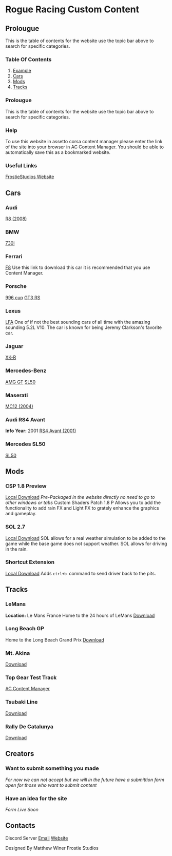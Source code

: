 # Rogue Racing Custom Content

## Prolougue
This is the table of contents for the website use the topic bar above to search for specific categories.
### Table Of Contents
1. [Example](##Prolouge)
2. [Cars](#Cars)
3. [Mods](#Mods)
4. [Tracks](#Tracks)
### Prolougue
This is the table of contents for the website use the topic bar above to search for specific categories.

### Help
To use this website in assetto corsa content manager please enter the link of the site into your browser in AC Content Manager. You should be able to automatically save this as a bookmarked website.

### Useful Links
[FrostieStudios Website](https://frostiestudios.github.io)

## Cars
### Audi
[R8 (2008)](https://mega.nz/file/UPYmTRjA#KQ5HWboz9FA2VbXnS00950i5m2fpiqIsptEWrg-wusE)
### BMW
[730i](https://drive.google.com/file/d/1xmjlgEdj_i79IhSaH_-h1TfjVQYUwXlb/view)
### Ferrari
[F8](content/rollovers_ferrari_f8_tributo.rar)
Use this link to download this car it is recommended that you use Content Manager.
### Porsche
[996 cup](https://www.mediafire.com/file/cx599opyji00x2o/porsche_996_cup_2004_1.0.rar/file)
[GT3 RS](https://drive.google.com/file/d/13yxpWatKEAGSjJ6vr9mk2kHf53uytoVJ/view?usp=sharing)

### Lexus
[LFA](https://www.mediafire.com/file/eqrhyqxoq7r8m6h/Lexus_LFA_Pack_V1.1.zip/file)
One of if not the best sounding cars of all time with the amazing sounding 5.2L V10.  The car is known for being Jeremy Clarkson's favorite car.
### Jaguar
[XK-R](https://mega.nz/file/hXxBQSgL#KVVmrTVZtcg1Z5RxlE35Zs9U68XeO-I_6y43DxRuxiU)

### Mercedes-Benz
[AMG GT](https://mega.nz/file/9MhRUQaD#HX6vGD6MqmRE3MmC6Eb9vriGTDi3lE1eZsB97Engcdk)
[SL50](https://drive.google.com/file/d/1HDCcBHFPdYHlEM_t6RYfJbgRg8d7qn9q/view?usp=share_link)
### Maserati
[MC12 (2004)](https://mega.nz/file/AeJTiKzD#1Bm3ZNeKmbIc0lCoFqFir6cJac3b7C9FN97RR8vipcA)


### Audi RS4 Avant
**Info**
**Year:** 2001
[RS4 Avant (2001)](https://www.mediafire.com/file/l3hjvkpjcor8ud7/audi_rs4_avant_b5_2001_1.0.rar/file)

### Mercedes SL50
[SL50](https://drive.google.com/file/d/1HDCcBHFPdYHlEM_t6RYfJbgRg8d7qn9q/view?usp=share_link)

## Mods
### CSP 1.8 Preview
[Local Download](content/csp.zip) 
*Pre-Packaged in the website directly no need to go to other windows or tabs*
Custom Shaders Patch 1.8 P Allows you to add the functionality to add rain FX and Light FX to grately enhance the graphics and gameplay.

### SOL 2.7
[Local Download]()
SOL allows for a real weather simulation to be added to the game while the base game does not support weather.  SOL allows for driving in the rain.

### Shortcut Extension
[Local Download](content/shortcut.zip)
Adds `ctrl+b `command to send driver back to the pits.

## Tracks
### LeMans
**Location:** Le Mans France
Home to the 24 hours of LeMans
[Download](https://www.racedepartment.com/downloads/circuit-24h-lemans.2482/download)
### Long Beach GP
Home to the Long Beach Grand Prix
[Download](https://mega.nz/file/ugRy3RDI#Q_hpKjfS1k_bPFmO5dMNDa91Fh6EXD0uQmjKf0IH4PU)

### Mt. Akina
[Download](https://drive.google.com/file/d/1QT7TpMaD4md6f4yQ0yLuOmodyNvI7k0o/view)

### Top Gear Test Track
[AC Content Manager](acmanager://install?url=https%3A%2F%2Ffiles.assettocorsaclub.com%2Ffile%2Facclub-files%2Fd4b240%2Ftopgear101.zip)

### Tsubaki Line
[Download](https://sharemods.com/j1gkps7vhx84/ek_tsubaki_line.rar.html)

### Rally De Catalunya
[Download](https://www.racedepartment.com/downloads/rally-de-catalunya-coll-de-la-teixeta-shakedown-2021.38091/)
## Creators
### Want to submit something you made
*For now we can not accept but we will in the future have a submittion form open for those who want to submit content*

### Have an idea for the site
*Form Live Soon*

## Contacts
Discord Server
[Email](frostiestudios@proton.me)
[Website](https://frostiestudios.github.io)

Designed By Matthew Winer
Frostie Studios
